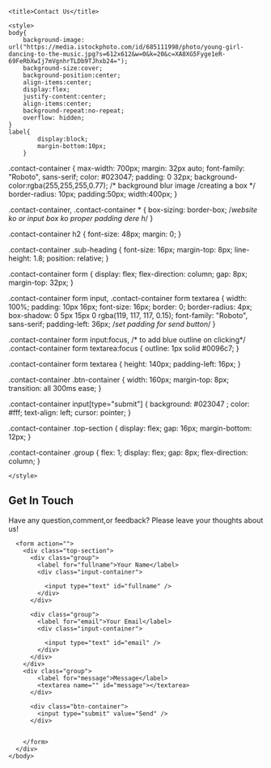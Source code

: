 <!DOCTYPE html>
<html lang="en">
  <head>
    <meta charset="UTF-8">
    <meta name="viewport" content="width=device-width, initial-scale=1.0">
    
    <title>Contact Us</title>
    
    <style>
    body{
        background-image: url("https://media.istockphoto.com/id/685111998/photo/young-girl-dancing-to-the-music.jpg?s=612x612&w=0&k=20&c=XA8XG5Fyge1eR-69FeRbXwIj7mVgnhrTLDb9TJhxb24=");
        background-size:cover;
        background-position:center;
        align-items:center;
        display:flex;
        justify-content:center;
        align-items:center;
        background-repeat:no-repeat;
        overflow: hidden;
    }
    label{
            display:block;
            margin-bottom:10px;
        }
    

.contact-container {
  max-width: 700px;
  margin: 32px auto;
  font-family: "Roboto", sans-serif;
  color: #023047;
  padding: 0 32px;
  background-color:rgba(255,255,255,0.77);    /* background blur image /creating a box */
  border-radius: 10px;
  padding:50px;
  width:400px;
}

.contact-container,
.contact-container * {
  box-sizing: border-box;    /*website ko or input box ko proper padding dere h*/
}


.contact-container h2 {
  font-size: 48px;
  margin: 0;
}

.contact-container .sub-heading {
  font-size: 16px;
  margin-top: 8px;
  line-height: 1.8;
  position: relative;
}



.contact-container form {
  display: flex;
  flex-direction: column;
  gap: 8px;
  margin-top: 32px;
}

.contact-container form input,
.contact-container form textarea {
  width: 100%;
  padding: 10px 16px;
  font-size: 16px;
  border: 0;
  border-radius: 4px;
  box-shadow: 0 5px 15px 0 rgba(119, 117, 117, 0.15);
  font-family: "Roboto", sans-serif;
  padding-left: 36px;    /*set padding for send button*/
}

.contact-container form input:focus,                                 /* to add blue outline on clicking*/
.contact-container form textarea:focus {
  outline: 1px solid #0096c7;
}

.contact-container form textarea {
  height: 140px;
  padding-left: 16px;
}



.contact-container .btn-container {
  width: 160px;
  margin-top: 8px;
  transition: all 300ms ease;
}



.contact-container input[type="submit"] {
  background: #023047 ;
  color: #fff;
  text-align: left;
  cursor: pointer;
}

.contact-container .top-section {
  display: flex;
  gap: 16px;
  margin-bottom: 12px;
}

.contact-container .group {
  flex: 1;
  display: flex;
  gap: 8px;
  flex-direction: column;
}


    </style>
  </head>
  <body>
    <div class="contact-container">
      <h2>Get In Touch</h2>
      <p class="sub-heading">
        Have any question,comment,or feedback? Please leave your thoughts about us!
      </p>

      <form action="">
        <div class="top-section">
          <div class="group">
            <label for="fullname">Your Name</label>
            <div class="input-container">
              
              <input type="text" id="fullname" />
            </div>
          </div>

          <div class="group">
            <label for="email">Your Email</label>
            <div class="input-container">
              
              <input type="text" id="email" />
            </div>
          </div>
        </div>
        <div class="group">
            <label for="message">Message</label>
            <textarea name="" id="message"></textarea>
          </div>
  
          <div class="btn-container">
            <input type="submit" value="Send" />
          </div>
  
          
        </form>
      </div>
    </body>
</html>
